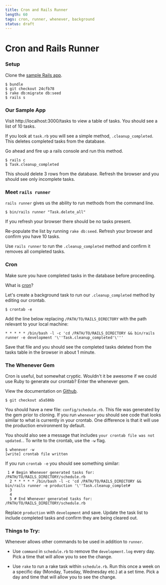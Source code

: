 ```yaml
---
title: Cron and Rails Runner
length: 60
tags: cron, runner, whenever, background
status: draft
---
```


# Cron and Rails Runner
### Setup
Clone the [sample Rails app](https://github.com/turingschool-examples/cron_and_rails_runner).

```
$ bundle
$ git checkout 24cfb78
$ rake db:migrate db:seed
$ rails s
```

### Our Sample App

Visit http://localhost:3000/tasks to view a table of tasks.
You should see a list of 10 tasks.

If you look at `task.rb` you will see a simple method, `.cleanup_completed`. This deletes completed tasks from the database.

Go ahead and fire up a rails console and run this method.

```
$ rails c
$ Task.cleanup_completed
```

This should delete 3 rows from the database. Refresh the browser and you should see only incomplete tasks.

### Meet `rails runner`

`rails runner` gives us the ability to run methods from the command line.

```
$ bin/rails runner "Task.delete_all"
```

If you refresh your browser there should be no tasks present.

Re-populate the list by running `rake db:seed`. Refresh your browser and confirm you have 10 tasks.

Use `rails runner` to run the `.cleanup_completed` method and confirm  it removes all completed tasks.

### Cron

Make sure you have completed tasks in the database before proceeding.

What is [cron](http://en.wikipedia.org/wiki/Cron)?

Let's create a background task to run our `.cleanup_completed` method by editing our crontab.

```
$ crontab -e
```

Add the line below replacing `/PATH/TO/RAILS_DIRECTORY` with the path relevant to your local machine:

```
* * * * * /bin/bash -l -c 'cd /PATH/TO/RAILS_DIRECTORY && bin/rails runner -e development '\''Task.cleanup_completed'\'''
```

Save that file and you should see the completed tasks deleted from the tasks table in the browser in about 1 minute.

### The Whenever Gem

Cron is useful, but somewhat cryptic. Wouldn't it be awesome if we could use Ruby to generate our crontab? Enter the whenever gem.

View the documentation on [Github](https://github.com/javan/whenever).

```
$ git checkout a5a586b
```

You should have a new file: `config/schedule.rb`. This file was generated by the gem prior to cloning. If you run `whenever` you should see code that looks similar to what is currently in your crontab. One difference is that it will use the production environment by default.

You should also see a message that includes `your crontab file was not updated.`. To write to the crontab, use the `-w` flag.

```
$ whenever -w
[write] crontab file written
```

If you run `crontab -e` you should see something similar:

```
 1 # Begin Whenever generated tasks for: /PATH/TO/RAILS_DIRECTORY/schedule.rb
  2 * * * * * /bin/bash -l -c 'cd /PATH/TO/RAILS_DIRECTORY && bin/rails runner -e production '\''Task.cleanup_complet#
  3
  4
  5 # End Whenever generated tasks for: /PATH/TO/RAILS_DIRECTORY/schedule.rb
```

Replace `production` with `development` and save. Update the task list to include completed tasks and confirm they are being cleared out.

### Things to Try:

Whenever allows other commands to be used in addition to `runner`.

* Use `command` in `schedule.rb` to remove the `development.log` every day. Pick a time that will allow you to see the change.

* Use `rake` to run a rake task within `schedule.rb`. Run this once a week on a specific day (Monday, Tuesday, Wednesday etc.) at a set time. Pick a day and time that will allow you to see the change.
